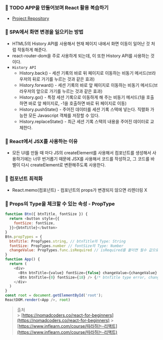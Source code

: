 ### 📌 TODO APP을 만들어보며 React 활용 복습하기

- [Project Repository](https://github.com/DINGUNOTE/react-todo)

### 📌 SPA에서 화면 변경을 일으키는 방법

- HTML5의 History API를 사용해서 현재 페이지 내에서 화면 이동이 일어난 것 처럼 작동하게 해준다.
- react-router-dom을 주로 사용하게 되는데, 이 또한 History API를 사용하는 것이다.
- `History API`
  - History.back() - 세션 기록의 바로 뒤 페이지로 이동하는 비동기 메서드(브라우저의 뒤로 가기를 누르는 것과 같은 효과)
  - History.forward() - 세션 기록의 바로 앞 페이지로 이동하는 비동기 메서드(브라우저의 앞으로 가기를 누르는 것과 같은 효과)
  - History.go() - 특정 세션 기록으로 이동하게 해 주는 비동기 메서드(1을 호출하면 바로 앞 페이지로, -1을 호출하면 바로 뒤 페이지로 이동)
  - History.pushState() - 주어진 데이터를 세션 기록 스택에 넣는다. 직렬화 가능한 모든 Javascript 객체를 저장할 수 있다.
  - History.replaceState() - 최근 세션 기록 스택의 내용을 주어진 데이터로 교체한다.

### 📌 React에서 JSX를 사용하는 이유

- 모든 UI를 만들 때 마다 JS의 createElement를 사용해서 컴포넌트를 생성해서 사용하기에는 너무 번거롭기 때문에 JSX를 사용해서 코드를 작성하고, 그 코드를 바벨이 다시 createElement로 변환해주도록 사용한다.

### 📌 컴포넌트 최적화

- React.memo(컴포넌트) - 컴포넌트의 props가 변경되지 않으면 리렌더링 X

### 📌 Props의 Type을 체크할 수 있는 속성 - PropType

```javascript
function Btn({ btnTitle, fontSize }) {
  return <button style={{
    fontSize: fontSize,
  }}>{btnTitle}</button>
}
Btn.propTypes = {
  btnTitle: PropTypes.string, // btnTitle의 Type: String
  fontSize: PropTypes.number // fontSize의 Type: Number
  changeValue: PropTypes.func.isRequired // isRequired를 붙이면 필수 값으로 설정
}
function App() {
  return (
    <div>
      <Btn btnTitle={value} fontSize={false} changeValue={changeValue} /> {/* fontSize type error */}
      <Btn btnTitle={0} fontSize={18} /> {/* btnTitle type error, changeValue 없음 error */}
    </div>
  )
}
const root = document.getElementById('root');
ReactDOM.render(<App />, root)
```

> 출처<br> > [https://nomadcoders.co/react-for-beginners](https://nomadcoders.co/react-for-beginners) > [https://www.inflearn.com/course/따라하는-리액트](https://www.inflearn.com/course/따라하는-리액트)
